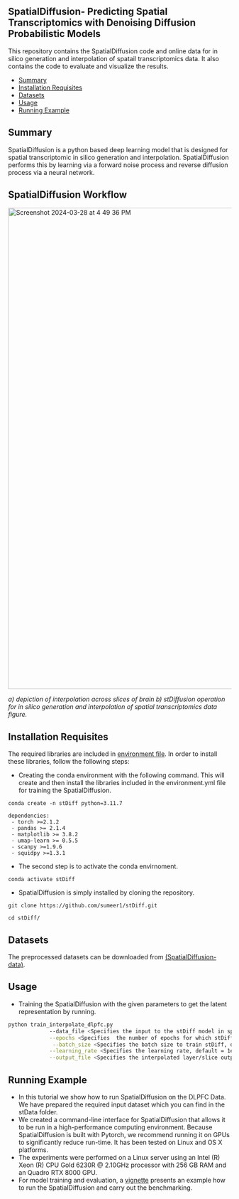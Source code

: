 


SpatialDiffusion- Predicting Spatial Transcriptomics with Denoising Diffusion Probabilistic Models
---------------------------------------------------------------------------------------------------------
This repository contains the  SpatialDiffusion code and online data for in silico generation and interpolation of spatail transcriptomics data. It also contains the code to evaluate and visualize the  results. 
* [Summary](#Summary)
* [Installation Requisites](#Installation-Requisites )
* [Datasets](#Datasets)
* [Usage](#Usage)
* [Running Example](#Running-Example)



 Summary
 -------
SpatialDiffusion is a python based deep learning model that is designed for spatial transcriptomic in silico generation and interpolation. 
SpatialDiffusion performs this by learning via a forward noise process and reverse diffusion process via a neural network.

SpatialDiffusion Workflow
-----------------



<img width="1083" alt="Screenshot 2024-03-28 at 4 49 36 PM" src="https://github.com/sumeer1/stDiff/assets/70262340/6b3545a4-a340-4cc2-88b3-b3097800822d">

<em> a) depiction of interpolation across slices of brain b) stDiffusion operation for in silico generation and interpolation of spatial transcriptomics data figure.</em>







Installation Requisites 
-----------------------

The required libraries are included in [environment file](https://github.com/sumeer1/stDiff/blob/main/environment.yml). In order to install these libraries, follow the following steps:

* Creating the conda environment with the following command. This will create and then install the libraries included in the environment.yml file for training the SpatialDiffusion.
```
conda create -n stDiff python=3.11.7

dependencies:
 - torch >=2.1.2
 - pandas >= 2.1.4
 - matplotlib >= 3.8.2
 - umap-learn >= 0.5.5
 - scanpy >=1.9.6
 - squidpy >=1.3.1
 ```

* The second step is to activate the conda envirnoment. 
```
conda activate stDiff      
```



	



* SpatialDiffusion is simply installed by cloning the repository.
```
git clone https://github.com/sumeer1/stDiff.git

cd stDiff/
```

Datasets
---------

The preprocessed datasets can be downloaded from [(SpatialDiffusion-data)](https://drive.google.com/drive/folders/1gjwjor6MBrUm4yAiOcCUMkfXYZobojvN?usp=share_link). 

Usage
------
*  Training the SpatialDiffusion with the given parameters to get the latent representation by running. 
```bash
python train_interpolate_dlpfc.py
             --data_file <Specifies the input to the stDiff model in spot by gene format> \
             --epochs <Specifies  the number of epochs for which stDiff is trained, default=300> \
              --batch_size <Specifies the batch size to train stDiff, default=4>  \
             --learning_rate <Specifies the learning rate, default = 1e-3> \
             --output_file <Specifies the interpolated layer/slice output from the stDiff > \
```




 Running Example
 ---------------
*   In this tutorial we show how to run SpatialDiffusion  on the DLPFC Data. We have 
prepared the required input dataset which you can find in the stData folder. 
*   We created a command-line interface for SpatialDiffusion that allows it to be run in a high-performance computing environment. Because SpatialDiffusion is built with Pytorch, we recommend running it on GPUs to significantly reduce run-time. It has been tested on Linux and OS X platforms.
*   The experiments were performed on a Linux server using an Intel (R) Xeon (R) CPU Gold 6230R @ 2.10GHz processor with 256 GB RAM and an Quadro RTX 8000 GPU.
 * For model training and evaluation, a [vignette](https://github.com/sumeer1/stDiff/blob/main/notebook/stDiff_dlpfc_analysis.ipynb) presents an example how to run the SpatialDiffusion and carry out the benchmarking.
 
 


